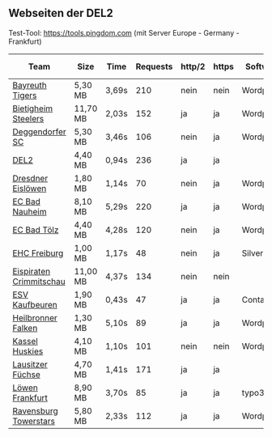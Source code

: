 
## Webseiten der DEL2

Test-Tool: https://tools.pingdom.com (mit Server Europe - Germany - Frankfurt)

| Team                                                    | Size     | Time  | Requests | http/2 | https | Software     | Umsetzung | Gekauftes Template          |
|-----------------------------------------------------------|----------|-------|----------|--------|-------|--------------|-----------|-----------------------------|
| [Bayreuth Tigers](http://www.bayreuthtigers.de/)      | 5,30 MB  | 3,69s | 210      | nein   | nein  | Wordpress    |           | nein                        |
| [Bietigheim Steelers](https://steelers.de)                | 11,70 MB | 2,03s | 152      | ja     | ja    | Wordpress    | Agentur   | ja ([Team](https://themeforest.net/item/team-multisport-esport-wordpress-theme/19713558))                 |
| [Deggendorfer SC](https://www.dsc-eishockey.de/)      | 5,30 MB  | 3,46s | 106      | nein   | ja    | Wordpress    |           | ja ([Divi](https://www.elegantthemes.com/gallery/divi/))                 |
| [DEL2](https://www.del-2.org/)             | 4,40 MB  | 0,94s | 236      | ja     | ja    |              | Agentur   | nein                        |
| [Dresdner Eislöwen](https://www.eisloewen.de/)          | 1,80 MB  | 1,14s | 70       | nein   | ja    | Wordpress    |           | nein                        |
| [EC Bad Nauheim](https://ec-bn.de/)                  | 8,10 MB  | 5,29s | 220      | ja     | ja    | Wordpress    | Intern    | ja ([The7](https://themeforest.net/item/the7-responsive-multipurpose-wordpress-theme/5556590))                 |
| [EC Bad Tölz ](https://toelzer-eissport.de/)       | 4,40 MB  | 4,28s | 120      | nein   | ja    | Wordpress    | Agentur   | jaein ([Genesis Framework](https://my.studiopress.com/themes/genesis/)) |
| [EHC Freiburg](https://www.ehcf.de/)               | 1,00 MB  | 1,17s | 48       | nein   | ja    | Silverstripe | Agentur   | nein                        |
| [Eispiraten Crimmitschau](http://eispiraten-crimmitschau.de/) | 11,00 MB | 4,37s | 134      | nein   | nein  |              |           |                             |
| [ESV Kaufbeuren](https://www.esvk.de/)               | 1,90 MB  | 0,43s | 47       | ja     | ja    | Contao       |           | nein                        |
| [Heilbronner Falken](https://www.heilbronner-falken.de/) | 1,30 MB  | 5,10s | 89       | ja     | ja    | Wordpress    | Agentur   | ja ([Divi](https://www.elegantthemes.com/gallery/divi/))                        |
| [Kassel Huskies](http://www.kassel-huskies.com/)     | 4,10 MB  | 1,10s | 101      | nein   | nein  | Wordpress    | Agentur   | ja ([X](https://themeforest.net/item/x-the-theme/5871901))                    |
| [Lausitzer Füchse](https://www.lausitzer-fuechse.de/)  | 4,70 MB  | 1,41s | 171      | ja     | ja    |              | Agentur   | nein                        |
| [Löwen Frankfurt](https://www.loewen-frankfurt.de/)   | 8,90 MB  | 3,70s | 85       | ja     | ja    | typo3        | Intern    | nein                        |
| [Ravensburg Towerstars](https://www.towerstars.de/)         | 5,80 MB  | 2,33s | 112      | ja     | ja    | Wordpress    | Agentur   | ja ([beaverbuilder](https://www.wpbeaverbuilder.com/pricing/))             |
